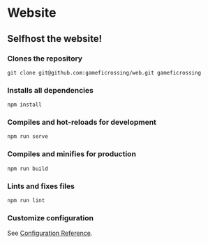 # Website

## Selfhost the website!

### Clones the repository

```text
git clone git@github.com:gameficrossing/web.git gameficrossing
```

### Installs all dependencies

```text
npm install
```

### Compiles and hot-reloads for development

```text
npm run serve
```

### Compiles and minifies for production

```text
npm run build
```

### Lints and fixes files

```text
npm run lint
```

### Customize configuration

See [Configuration Reference](https://cli.vuejs.org/config/).
